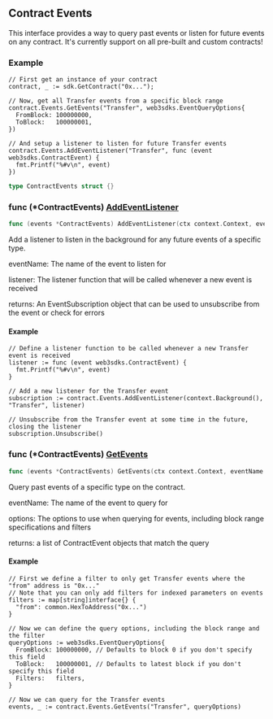 
## Contract Events

This interface provides a way to query past events or listen for future events on any contract\. It's currently support on all pre\-built and custom contracts\!

### Example

```
// First get an instance of your contract
contract, _ := sdk.GetContract("0x...");

// Now, get all Transfer events from a specific block range
contract.Events.GetEvents("Transfer", web3sdks.EventQueryOptions{
  FromBlock: 100000000,
  ToBlock:   100000001,
})

// And setup a listener to listen for future Transfer events
contract.Events.AddEventListener("Transfer", func (event web3sdks.ContractEvent) {
  fmt.Printf("%#v\n", event)
})
```

```go
type ContractEvents struct {}
```

### func \(\*ContractEvents\) [AddEventListener](<https://github.com/web3sdks/go-sdk/blob/main/web3sdks/contract_events.go#L95>)

```go
func (events *ContractEvents) AddEventListener(ctx context.Context, eventName string, listener func(event ContractEvent)) EventSubscription
```

Add a listener to listen in the background for any future events of a specific type\.

eventName: The name of the event to listen for

listener: The listener function that will be called whenever a new event is received

returns: An EventSubscription object that can be used to unsubscribe from the event or check for errors

#### Example

```
// Define a listener function to be called whenever a new Transfer event is received
listener := func (event web3sdks.ContractEvent) {
  fmt.Printf("%#v\n", event)
}

// Add a new listener for the Transfer event
subscription := contract.Events.AddEventListener(context.Background(), "Transfer", listener)

// Unsubscribe from the Transfer event at some time in the future, closing the listener
subscription.Unsubscribe()
```

### func \(\*ContractEvents\) [GetEvents](<https://github.com/web3sdks/go-sdk/blob/main/web3sdks/contract_events.go#L175>)

```go
func (events *ContractEvents) GetEvents(ctx context.Context, eventName string, options EventQueryOptions) ([]ContractEvent, error)
```

Query past events of a specific type on the contract\.

eventName: The name of the event to query for

options: The options to use when querying for events, including block range specifications and filters

returns: a list of ContractEvent objects that match the query

#### Example

```
// First we define a filter to only get Transfer events where the "from" address is "0x..."
// Note that you can only add filters for indexed parameters on events
filters := map[string]interface{} {
  "from": common.HexToAddress("0x...")
}

// Now we can define the query options, including the block range and the filter
queryOptions := web3sdks.EventQueryOptions{
  FromBlock: 100000000, // Defaults to block 0 if you don't specify this field
  ToBlock:   100000001, // Defaults to latest block if you don't specify this field
  Filters:   filters,
}

// Now we can query for the Transfer events
events, _ := contract.Events.GetEvents("Transfer", queryOptions)
```

